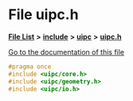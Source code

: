 

# File uipc.h

[**File List**](files.md) **>** [**include**](dir_d44c64559bbebec7f509842c48db8b23.md) **>** [**uipc**](dir_9f30510905f1286cc334e7ecdb1aceca.md) **>** [**uipc.h**](uipc_8h.md)

[Go to the documentation of this file](uipc_8h.md)


```C++
#pragma once
#include <uipc/core.h>
#include <uipc/geometry.h>
#include <uipc/io.h>


```


